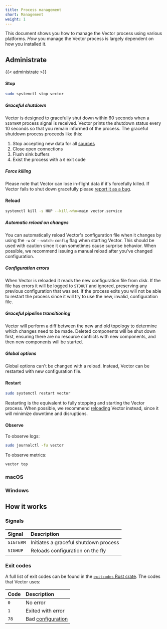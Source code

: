 ```yaml
---
title: Process management
short: Management
weight: 1
---
```


This document shows you how to manage the Vector process using various platforms. *How* you manage the Vector process is largely dependent on how you installed it.

## Administrate

{{< administrate >}}

#### Stop

```bash
sudo systemctl stop vector
```

##### Graceful shutdown

Vector is designed to gracefully shut down within 60 seconds when a `SIGTERM` process signal is received. Vector prints the shutdown status every 10 seconds so that you remain informed of the process. The graceful shutdown process proceeds like this:

1. Stop accepting new data for all [sources]
1. Close open connections
1. Flush sink buffers
1. Exist the process with a `0` exit code

##### Force killing

Please note that Vector can lose in-flight data if it's forcefully killed. If Vector fails to shut down gracefully please [report it as a bug][bug].

#### Reload

```bash
systemctl kill -s HUP --kill-who=main vector.service
```

##### Automatic reload on changes

You can automatically reload Vector's configuration file when it changes by using the `-w` or `--watch-config` flag when starting Vector. This should be used with caution since it can sometimes cause surprise behavior. When possible, we recommend issuing a manual reload after you've changed configuration.

##### Configuration errors

When Vector is reloaded it reads the new configuration file from disk. If the file has errors it will be logged to `STDOUT` and ignored, preserving any previous configuration that was set. If the process exits you will not be able to restart the process since it will try to use the new, invalid, configuration file.

##### Graceful pipeline transitioning

Vector will perform a diff between the new and old topology to determine which changes need to be made. Deleted components will be shut down first, ensuring there are no resource conflicts with new components, and then new components will be started.

##### Global options

Global options can't be changed with a reload. Instead, Vector can be restarted with new configuration file.

#### Restart

```bash
sudo systemctl restart vector
```

Restarting is the equivalent to fully stopping and starting the Vector process. When possible, we recommend [reloading](#reload) Vector instead, since it will minimize downtime and disruptions.

#### Observe

To observe logs:

```bash
sudo journalctl -fu vector
```

To observe metrics:

```bash
vector top
```

### macOS

### Windows

## How it works

### Signals

Signal | Description
:------|:-----------
`SIGTERM` | Initiates a graceful shutdown process
`SIGHUP` | Reloads configuration on the fly

### Exit codes

A full list of exit codes can be found in the [`exitcodes` Rust crate][exitcodes]. The codes that Vector uses:

Code | Description
:----|:-----------
`0` | No error
`1` | Exited with error
`78` | Bad [configuration]

[bug]: https://github.com/timberio/vector/issues/new?labels=type%3A+bug
[configuration]: /docs/reference/configuration
[exitcodes]: https://docs.rs/exitcode/latest/exitcode/#constants
[sources]: /docs/reference/configuration/sources
